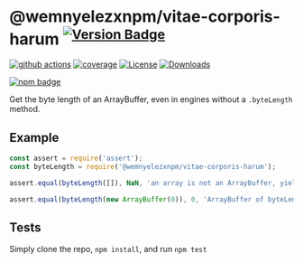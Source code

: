# @wemnyelezxnpm/vitae-corporis-harum <sup>[![Version Badge][npm-version-svg]][package-url]</sup>

[![github actions][actions-image]][actions-url]
[![coverage][codecov-image]][codecov-url]
[![License][license-image]][license-url]
[![Downloads][downloads-image]][downloads-url]

[![npm badge][npm-badge-png]][package-url]

Get the byte length of an ArrayBuffer, even in engines without a `.byteLength` method.

## Example

```js
const assert = require('assert');
const byteLength = require('@wemnyelezxnpm/vitae-corporis-harum');

assert.equal(byteLength([]), NaN, 'an array is not an ArrayBuffer, yields NaN');

assert.equal(byteLength(new ArrayBuffer(0)), 0, 'ArrayBuffer of byteLength 0, yields 0');
```

## Tests
Simply clone the repo, `npm install`, and run `npm test`

[package-url]: https://npmjs.org/package/@wemnyelezxnpm/vitae-corporis-harum
[npm-version-svg]: https://versionbadg.es/inspect-js/@wemnyelezxnpm/vitae-corporis-harum.svg
[deps-svg]: https://david-dm.org/inspect-js/@wemnyelezxnpm/vitae-corporis-harum.svg
[deps-url]: https://david-dm.org/inspect-js/@wemnyelezxnpm/vitae-corporis-harum
[dev-deps-svg]: https://david-dm.org/inspect-js/@wemnyelezxnpm/vitae-corporis-harum/dev-status.svg
[dev-deps-url]: https://david-dm.org/inspect-js/@wemnyelezxnpm/vitae-corporis-harum#info=devDependencies
[npm-badge-png]: https://nodei.co/npm/@wemnyelezxnpm/vitae-corporis-harum.png?downloads=true&stars=true
[license-image]: https://img.shields.io/npm/l/@wemnyelezxnpm/vitae-corporis-harum.svg
[license-url]: LICENSE
[downloads-image]: https://img.shields.io/npm/dm/@wemnyelezxnpm/vitae-corporis-harum.svg
[downloads-url]: https://npm-stat.com/charts.html?package=@wemnyelezxnpm/vitae-corporis-harum
[codecov-image]: https://codecov.io/gh/inspect-js/@wemnyelezxnpm/vitae-corporis-harum/branch/main/graphs/badge.svg
[codecov-url]: https://app.codecov.io/gh/inspect-js/@wemnyelezxnpm/vitae-corporis-harum/
[actions-image]: https://img.shields.io/endpoint?url=https://github-actions-badge-u3jn4tfpocch.runkit.sh/inspect-js/@wemnyelezxnpm/vitae-corporis-harum
[actions-url]: https://github.com/wemnyelezxnpm/vitae-corporis-harum/actions
